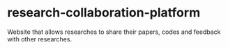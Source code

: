 # research-collaboration-platform
Website that allows researches to share their papers, codes and feedback with other researches.
